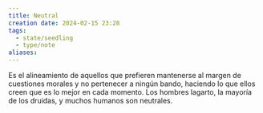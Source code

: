 ```yaml
---
title: Neutral
creation date: 2024-02-15 23:28
tags:
  - state/seedling
  - type/note
aliases:
---
```

Es el alineamiento de aquellos que prefieren mantenerse al margen de cuestiones morales y no pertenecer a ningún bando, haciendo lo que ellos creen que es lo mejor en cada momento. Los hombres lagarto, la mayoría de los druidas, y muchos humanos son neutrales.
